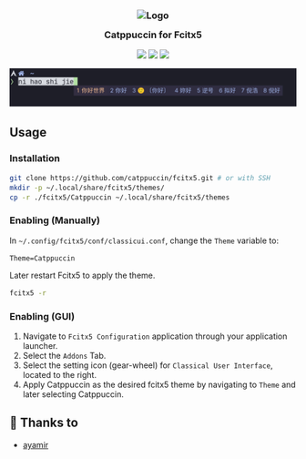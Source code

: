 <h3 align="center">
	<img src="https://raw.githubusercontent.com/catppuccin/catppuccin/dev/assets/logos/exports/1544x1544_circle.png" width="100" alt="Logo"/><br/>
	<img src="https://raw.githubusercontent.com/catppuccin/catppuccin/dev/assets/misc/transparent.png" height="30" width="0px"/>
	Catppuccin for Fcitx5
	<img src="https://raw.githubusercontent.com/catppuccin/catppuccin/dev/assets/misc/transparent.png" height="30" width="0px"/>
</h3>

<p align="center">
    <a href="https://github.com/catppuccin/fcitx5/stargazers"><img src="https://img.shields.io/github/stars/catppuccin/fcitx5?colorA=1e1e28&colorB=c9cbff&style=for-the-badge&logo=starship style=for-the-badge"></a>
    <a href="https://github.com/catppuccin/fcitx5/issues"><img src="https://img.shields.io/github/issues/catppuccin/fcitx5?colorA=1e1e28&colorB=f7be95&style=for-the-badge"></a>
    <a href="https://github.com/catppuccin/fcitx5/contributors"><img src="https://img.shields.io/github/contributors/catppuccin/fcitx5?colorA=1e1e28&colorB=b1e1a6&style=for-the-badge"></a>
</p>

<p align="center">
  <img src="assets/preview.png"/>
</p>

## Usage

### Installation

```sh
git clone https://github.com/catppuccin/fcitx5.git # or with SSH
mkdir -p ~/.local/share/fcitx5/themes/
cp -r ./fcitx5/Catppuccin ~/.local/share/fcitx5/themes
```

### Enabling (Manually)

In `~/.config/fcitx5/conf/classicui.conf`, change the `Theme` variable to:

```dosini
Theme=Catppuccin
```

Later restart Fcitx5 to apply the theme.

```sh
fcitx5 -r
```

### Enabling (GUI)

1. Navigate to `Fcitx5 Configuration` application through your application launcher.
2. Select the `Addons` Tab.
3. Select the setting icon (gear-wheel) for `Classical User Interface`, located to the right.
4. Apply Catppuccin as the desired fcitx5 theme by navigating to `Theme` and later selecting Catppuccin.

## 💝 Thanks to

- [ayamir](https://github.com/ayamir)
